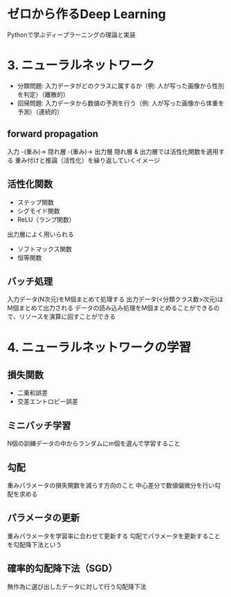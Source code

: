 # ゼロから作るDeep Learning
Pythonで学ぶディープラーニングの理論と実装

# 3. ニューラルネットワーク
* 分類問題: 入力データがどのクラスに属するか（例: 人が写った画像から性別を判定）（離散的）
* 回帰問題: 入力データから数値の予測を行う（例: 人が写った画像から体重を予測）（連続的）

## forward propagation
入力 -(重み)-> 隠れ層 -(重み)-> 出力層
隠れ層 & 出力層では活性化関数を適用する
重み付けと推論（活性化）を繰り返していくイメージ

## 活性化関数
* ステップ関数
* シグモイド関数
* ReLU（ランプ関数）

出力層によく用いられる
* ソフトマックス関数
* 恒等関数

## バッチ処理
入力データ(N次元)をM個まとめて処理する
出力データ(<分類クラス数>次元)はM個まとめて出力される
データの読み込み処理をM個まとめることができるので、リソースを演算に回すことができる


# 4. ニューラルネットワークの学習
## 損失関数
* 二乗和誤差
* 交差エントロピー誤差

## ミニバッチ学習
N個の訓練データの中からランダムにm個を選んで学習すること

## 勾配
重みパラメータの損失関数を減らす方向のこと
中心差分で数値偏微分を行い勾配を求める

## パラメータの更新
重みパラメータを学習率に合わせて更新する
勾配でパラメータを更新することを勾配降下法という

## 確率的勾配降下法（SGD）
無作為に選び出したデータに対して行う勾配降下法

